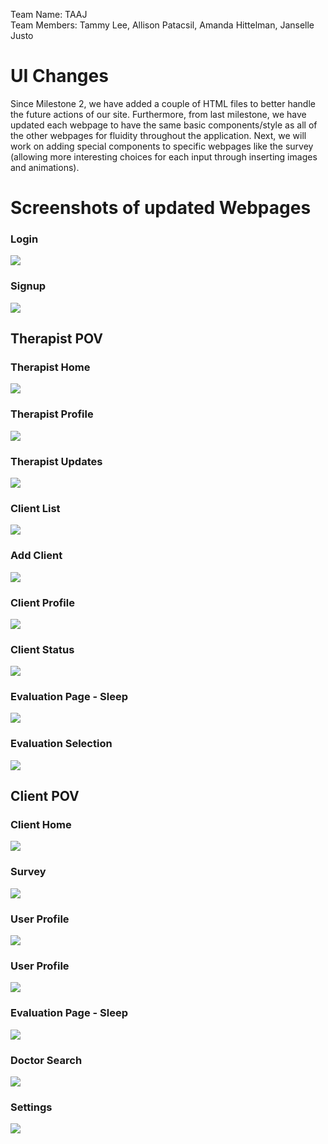 Team Name: TAAJ <br>
Team Members: Tammy Lee, Allison Patacsil, Amanda Hittelman, Janselle Justo

# UI Changes
Since Milestone 2, we have added a couple of HTML files to better handle the future actions of our site. Furthermore, from last milestone, we have updated each webpage to have the same basic components/style as all of the other webpages for fluidity throughout the application. Next, we will work on adding special components to specific webpages like the survey (allowing more interesting choices for each input through inserting images and animations).

# Screenshots of updated Webpages
### Login
![](https://github.com/lee-tammy/COGS121/blob/master/images/milestone-3/login.png)

### Signup
![](https://github.com/lee-tammy/COGS121/blob/master/images/milestone-3/signup.png)

## Therapist POV

### Therapist Home 
![](https://github.com/lee-tammy/COGS121/blob/master/images/milestone-3/therapist-home.png)

### Therapist Profile 
![](https://github.com/lee-tammy/COGS121/blob/master/images/milestone-3/therapist-profile.png)

### Therapist Updates
![](https://github.com/lee-tammy/COGS121/blob/master/images/milestone-3/updates.png)

### Client List
![](https://github.com/lee-tammy/COGS121/blob/master/images/milestone-3/client-list.png)

### Add Client 
![](https://github.com/lee-tammy/COGS121/blob/master/images/milestone-3/add-client.png)

### Client Profile
![](https://github.com/lee-tammy/COGS121/blob/master/images/milestone-3/client-profile.png)

### Client Status
![](https://github.com/lee-tammy/COGS121/blob/master/images/milestone-3/client-status.png)

### Evaluation Page - Sleep
![](https://github.com/lee-tammy/COGS121/blob/master/images/milestone-3/eval-page-sleep.png)

### Evaluation Selection
![](https://github.com/lee-tammy/COGS121/blob/master/images/milestone-3/eval-selection.png)

## Client POV

### Client Home
![](https://github.com/lee-tammy/COGS121/blob/master/images/milestone-3/client-home.png)

### Survey 
![](https://github.com/lee-tammy/COGS121/blob/master/images/milestone-3/survey.png)

### User Profile 
![](https://github.com/lee-tammy/COGS121/blob/master/images/milestone-3/user-profile.png)

### User Profile 
![](https://github.com/lee-tammy/COGS121/blob/master/images/milestone-3/user-profile.png)

### Evaluation Page - Sleep
![](https://github.com/lee-tammy/COGS121/blob/master/images/milestone-3/eval-page-sleep.png)

### Doctor Search
![](https://github.com/lee-tammy/COGS121/blob/master/images/milestone-3/doc-search.png)

### Settings
![](https://github.com/lee-tammy/COGS121/blob/master/images/milestone-3/settings.png)


